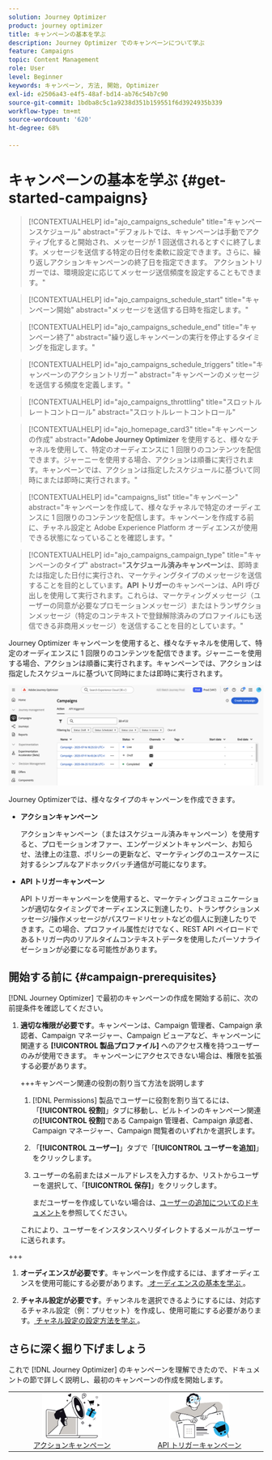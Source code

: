 ```yaml
---
solution: Journey Optimizer
product: journey optimizer
title: キャンペーンの基本を学ぶ
description: Journey Optimizer でのキャンペーンについて学ぶ
feature: Campaigns
topic: Content Management
role: User
level: Beginner
keywords: キャンペーン, 方法, 開始, Optimizer
exl-id: e2506a43-e4f5-48af-bd14-ab76c54b7c90
source-git-commit: 1bdba8c5c1a9238d351b159551f6d3924935b339
workflow-type: tm+mt
source-wordcount: '620'
ht-degree: 68%

---
```


# キャンペーンの基本を学ぶ {#get-started-campaigns}

>[!CONTEXTUALHELP]
>id="ajo_campaigns_schedule"
>title="キャンペーンスケジュール"
>abstract="デフォルトでは、キャンペーンは手動でアクティブ化すると開始され、メッセージが 1 回送信されるとすぐに終了します。メッセージを送信する特定の日付を柔軟に設定できます。さらに、繰り返しアクションキャンペーンの終了日を指定できます。 アクショントリガーでは、環境設定に応じてメッセージ送信頻度を設定することもできます。"

>[!CONTEXTUALHELP]
>id="ajo_campaigns_schedule_start"
>title="キャンペーン開始"
>abstract="メッセージを送信する日時を指定します。"

>[!CONTEXTUALHELP]
>id="ajo_campaigns_schedule_end"
>title="キャンペーン終了"
>abstract="繰り返しキャンペーンの実行を停止するタイミングを指定します。"

>[!CONTEXTUALHELP]
>id="ajo_campaigns_schedule_triggers"
>title="キャンペーンのアクショントリガー"
>abstract="キャンペーンのメッセージを送信する頻度を定義します。"

>[!CONTEXTUALHELP]
>id="ajo_campaigns_throttling"
>title="スロットルレートコントロール"
>abstract="スロットルレートコントロール"

>[!CONTEXTUALHELP]
>id="ajo_homepage_card3"
>title="キャンペーンの作成"
>abstract="**Adobe Journey Optimizer** を使用すると、様々なチャネルを使用して、特定のオーディエンスに 1 回限りのコンテンツを配信できます。ジャーニーを使用する場合、アクションは順番に実行されます。キャンペーンでは、アクションは指定したスケジュールに基づいて同時にまたは即時に実行されます。"

>[!CONTEXTUALHELP]
>id="campaigns_list"
>title="キャンペーン"
>abstract="キャンペーンを作成して、様々なチャネルで特定のオーディエンスに 1 回限りのコンテンツを配信します。キャンペーンを作成する前に、チャネル設定と Adobe Experience Platform オーディエンスが使用できる状態になっていることを確認します。"

>[!CONTEXTUALHELP]
>id="ajo_campaigns_campaign_type"
>title="キャンペーンのタイプ"
>abstract="**スケジュール済みキャンペーン**&#x200B;は、即時または指定した日付に実行され、マーケティングタイプのメッセージを送信することを目的としています。**API トリガー**&#x200B;のキャンペーンは、API 呼び出しを使用して実行されます。これらは、マーケティングメッセージ（ユーザーの同意が必要なプロモーションメッセージ）またはトランザクションメッセージ（特定のコンテキストで登録解除済みのプロファイルにも送信できる非商用メッセージ）を送信することを目的としています。"

Journey Optimizer キャンペーンを使用すると、様々なチャネルを使用して、特定のオーディエンスに 1 回限りのコンテンツを配信できます。ジャーニーを使用する場合、アクションは順番に実行されます。キャンペーンでは、アクションは指定したスケジュールに基づいて同時にまたは即時に実行されます。

![](assets/gs-campaigns.png)

Journey Optimizerでは、様々なタイプのキャンペーンを作成できます。

* **アクションキャンペーン**

  アクションキャンペーン（またはスケジュール済みキャンペーン）を使用すると、プロモーションオファー、エンゲージメントキャンペーン、お知らせ、法律上の注意、ポリシーの更新など、マーケティングのユースケースに対するシンプルなアドホックバッチ通信が可能になります。

* **API トリガーキャンペーン**

  API トリガーキャンペーンを使用すると、マーケティングコミュニケーションが適切なタイミングでオーディエンスに到達したり、トランザクションメッセージ/操作メッセージがパスワードリセットなどの個人に到達したりできます。この場合、プロファイル属性だけでなく、REST API ペイロードであるトリガー内のリアルタイムコンテキストデータを使用したパーソナライゼーションが必要になる可能性があります。

<!--* **Orchestrated campaigns**

    Campaign Orchestration in Adobe Journey Optimizer powers sophisticated, brand-initiated marketing campaigns across channels, helping you drive engagement, revenue, and customer loyalty at scale.

    While cross-channel marketing is essential, orchestrated campaigns make it seamless. With a visual, drag-and-drop interface, you can design and automate complex marketing workflows, from segmentation to message delivery, across multiple channels. Everything happens in one intuitive environment, built for speed, control, and efficiency.-->

## 開始する前に {#campaign-prerequisites}

[!DNL Journey Optimizer] で最初のキャンペーンの作成を開始する前に、次の前提条件を確認してください。

1. **適切な権限が必要です**。キャンペーンは、Campaign 管理者、Campaign 承認者、Campaign マネージャー、Campaign ビューアなど、キャンペーンに関連する **[!UICONTROL 製品プロファイル]** へのアクセス権を持つユーザーのみが使用できます。 キャンペーンにアクセスできない場合は、権限を拡張する必要があります。

   +++キャンペーン関連の役割の割り当て方法を説明します

   1. [!DNL Permissions] 製品でユーザーに役割を割り当てるには、「**[!UICONTROL 役割]**」タブに移動し、ビルトインのキャンペーン関連の&#x200B;**[!UICONTROL 役割]**&#x200B;である Campaign 管理者、Campaign 承認者、Campaign マネージャー、Campaign 閲覧者のいずれかを選択します。

   1. 「**[!UICONTROL ユーザー]**」タブで「**[!UICONTROL ユーザーを追加]**」をクリックします。

   1. ユーザーの名前またはメールアドレスを入力するか、リストからユーザーを選択して、「**[!UICONTROL 保存]**」をクリックします。

      まだユーザーを作成していない場合は、[ユーザーの追加についてのドキュメント](https://experienceleague.adobe.com/ja/docs/experience-platform/access-control/ui/users)を参照してください。

   これにより、ユーザーをインスタンスへリダイレクトするメールがユーザーに送られます。

+++

1. **オーディエンスが必要です**。キャンペーンを作成するには、まずオーディエンスを使用可能にする必要があります。[ オーディエンスの基本を学ぶ ](../audience/about-audiences.md)。

1. **チャネル設定が必要です**。チャンネルを選択できるようにするには、対応するチャネル設定（例：プリセット）を作成し、使用可能にする必要があります。[ チャネル設定の設定方法を学ぶ ](../configuration/channel-surfaces.md)。

## さらに深く掘り下げましょう

これで [!DNL Journey Optimizer] のキャンペーンを理解できたので、ドキュメントの節で詳しく説明し、最初のキャンペーンの作成を開始します。

<table style="table-layout:fixed"><tr style="border: 0; text-align: center;">
<td><a href="create-campaign.md"><img alt="アクションキャンペーン" src="assets/do-not-localize/gs-action-campaign.png" width="50%"></a><br/><a href="create-campaign.md">アクションキャンペーン</a></td>
<td><a href="api-triggered-campaigns.md"><img alt="SMS" src="assets/do-not-localize/gs-api-triggered-campaign.png" width="50%"></a><br/><a href="api-triggered-campaigns.md">API トリガーキャンペーン</a></td>
</tr></table>

<!--
<table style="table-layout:fixed"><tr style="border: 0; text-align: center;">
<td><a href="create-campaign.md"><img alt="action campaigns" src="assets/do-not-localize/gs-action-campaign.png"></a><br/><a href="create-campaign.md">Action campaigns</a></td>
<td><a href="api-triggered-campaigns.md"><img alt="sms" src="assets/do-not-localize/gs-api-triggered-campaign.png"></a><br/><a href="api-triggered-campaigns.md">API triggered campaigns</a></td>
<td><a href="../orchestrated/gs-orchestrated-campaigns.md"><img alt="push" src="assets/do-not-localize/gs-orchestrated-campaign.png"></a><a href="../orchestrated/gs-orchestrated-campaigns.md">Orchestrated campaigns</a></td>
</tr></table>-->
